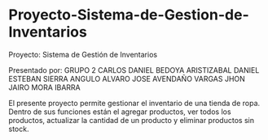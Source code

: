 # Proyecto-Sistema-de-Gestion-de-Inventarios
Proyecto: Sistema de Gestión de Inventarios

Presentado por: GRUPO 2
CARLOS DANIEL BEDOYA ARISTIZABAL
DANIEL ESTEBAN SIERRA ANGULO
ALVARO JOSE AVENDAÑO VARGAS
JHON JAIRO MORA IBARRA

El presente proyecto permite gestionar el inventario de una tienda de ropa. Dentro de sus funciones están el agregar productos, ver todos los productos, actualizar la cantidad de un producto y eliminar productos sin stock.
